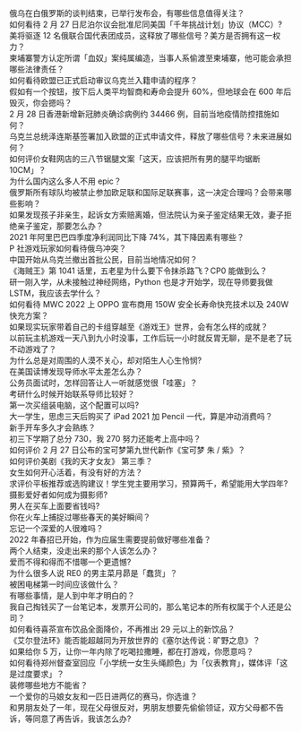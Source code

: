 俄乌在白俄罗斯的谈判结束，已举行发布会，有哪些信息值得关注？  
如何看待 2 月 27 日尼泊尔议会批准尼同美国「千年挑战计划」协议（MCC）?  
美将驱逐 12 名俄联合国代表团成员，这释放了哪些信号？美方是否拥有这一权力？  
柬埔寨警方认定所谓「血奴」案纯属编造，当事人系偷渡至柬埔寨，他可能会承担哪些法律责任？  
如何看待欧盟已正式启动审议乌克兰入籍申请的程序？  
假如有一个按钮，按下后人类平均智商和寿命会提升 60%，但地球会在 600 年后毁灭，你会摁吗？  
2 月 28 日香港新增新冠肺炎确诊病例约 34466 例，目前当地疫情防控措施如何？  
乌克兰总统泽连斯基签署加入欧盟的正式申请文件，释放了哪些信号？未来进展如何？  
如何评价女鞋网店的三八节锯腿文案「这天，应该把所有男的腿平均锯断 10CM」？  
为什么国内这么多人不用 epic？  
俄罗斯所有球队均被禁止参加欧足联和国际足联赛事，这一决定合理吗？会带来哪些影响？  
如果发现孩子非亲生，起诉女方索赔离婚，但法院认为亲子鉴定结果无效，妻子拒绝亲子鉴定，那要怎么办？  
2021 年阿里巴巴四季度净利润同比下降 74%，其下降因素有哪些？  
P 社游戏玩家如何看待俄乌冲突？  
中国开始从乌克兰撤出首批公民，目前当地情况如何？  
《海贼王》第 1041 话里，五老星为什么要下令抹杀路飞？CP0 能做到么？  
研一刚入学，从未接触过神经网络，Python 也是才开始学，现在导师要我做 LSTM，我应该去学什么？  
如何看待 MWC 2022 上 OPPO 宣布商用 150W 安全长寿命快充技术以及 240W 快充方案？  
如果现实玩家带着自己的卡组穿越至《游戏王》世界，会有怎么样的成就？  
以前玩主机游戏一天八到九小时没事，工作后玩一小时就反胃无聊，是不是老了玩不动游戏了？  
为什么总是对周围的人漠不关心，却对陌生人心生怜悯?  
在美国读博发现导师水平太差怎么办？  
公务员面试时，怎样回答让人一听就感觉很「哇塞」？  
考研什么时候开始联系导师比较好？  
第一次买组装电脑，这个配置可以吗?  
大一学生，思虑三天后购买了 iPad 2021 加 Pencil 一代，算是冲动消费吗？  
新手开车多久才会熟练？  
初三下学期了总分 730，我 270 努力还能考上高中吗？  
如何评价 2 月 27 日公布的宝可梦第九世代新作《宝可梦 朱 / 紫》？  
如何评价美剧《我的天才女友》 第三季？  
女生如何开心活着，有没有好的方法？  
求评价平板推荐或选购建议！学生党主要用学习，预算两千，希望能用大学四年?  
摄影爱好者如何成为摄影师?  
男人在买车上面要省钱吗?  
你在火车上捕捉过哪些春天的美好瞬间？  
忘记一个深爱的人很难吗？  
2022 年春招已开始，作为应届生需要提前做好哪些准备？  
两个人结束，没走出来的那个人该怎么办？  
爱而不得和得而不惜哪一个更遗憾?  
为什么很多人说 RE0 的男主菜月昴是「蠢货」？  
被困电梯第一时间应该做什么？  
有哪些事情，是人到中年才明白的？  
我自己掏钱买了一台笔记本，发票开公司的，那么笔记本的所有权属于个人还是公司？  
如何看待喜茶宣布饮品全面降价，不再推出 29 元以上的新饮品？  
《艾尔登法环》能否能超越同为开放世界的《塞尔达传说：旷野之息》？  
如果给你 5 万，让你一年内除了吃喝拉撒睡，都在打游戏，你愿意吗？  
如何看待郑州督查室回应「小学统一女生头绳颜色」为「仪表教育」，媒体评「这是过度要求」？  
装修哪些地方不能省？  
一个爱你的马娘女友和一匹日进两亿的赛马，你选谁？  
和男朋友处了一年，现在父母很反对，男朋友想要先偷偷领证，双方父母都不告诉，等同意了再告诉，我该怎么办?  
